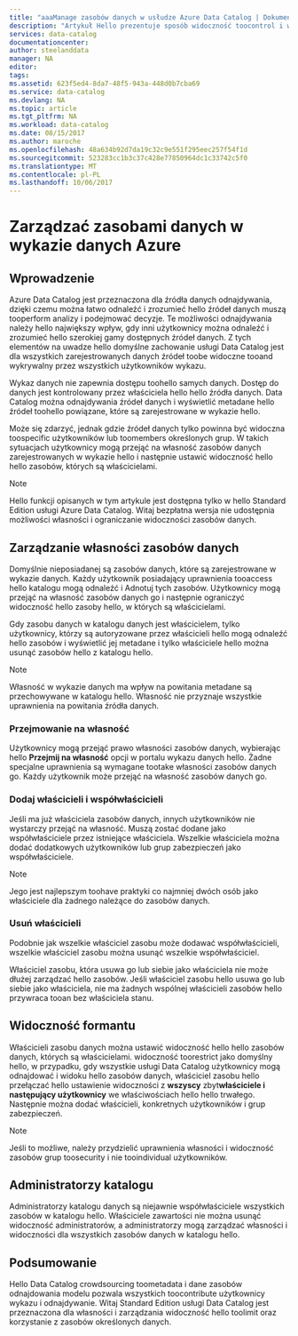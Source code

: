 ```yaml
---
title: "aaaManage zasobów danych w usłudze Azure Data Catalog | Dokumentacja firmy Microsoft"
description: "Artykuł Hello prezentuje sposób widoczność toocontrol i własności zasobów danych zarejestrowane w wykazie danych Azure."
services: data-catalog
documentationcenter: 
author: steelanddata
manager: NA
editor: 
tags: 
ms.assetid: 623f5ed4-8da7-48f5-943a-448d0b7cba69
ms.service: data-catalog
ms.devlang: NA
ms.topic: article
ms.tgt_pltfrm: NA
ms.workload: data-catalog
ms.date: 08/15/2017
ms.author: maroche
ms.openlocfilehash: 48a634b92d7da19c32c9e551f295eec257f54f1d
ms.sourcegitcommit: 523283cc1b3c37c428e77850964dc1c33742c5f0
ms.translationtype: MT
ms.contentlocale: pl-PL
ms.lasthandoff: 10/06/2017
---
```

# <a name="manage-data-assets-in-azure-data-catalog"></a>Zarządzać zasobami danych w wykazie danych Azure
## <a name="introduction"></a>Wprowadzenie
Azure Data Catalog jest przeznaczona dla źródła danych odnajdywania, dzięki czemu można łatwo odnaleźć i zrozumieć hello źródeł danych muszą tooperform analizy i podejmować decyzje. Te możliwości odnajdywania należy hello największy wpływ, gdy inni użytkownicy można odnaleźć i zrozumieć hello szerokiej gamy dostępnych źródeł danych. Z tych elementów na uwadze hello domyślne zachowanie usługi Data Catalog jest dla wszystkich zarejestrowanych danych źródeł toobe widoczne tooand wykrywalny przez wszystkich użytkowników wykazu.

Wykaz danych nie zapewnia dostępu toohello samych danych. Dostęp do danych jest kontrolowany przez właściciela hello hello źródła danych. Data Catalog można odnajdywania źródeł danych i wyświetlić metadane hello źródeł toohello powiązane, które są zarejestrowane w wykazie hello.

Może się zdarzyć, jednak gdzie źródeł danych tylko powinna być widoczna toospecific użytkowników lub toomembers określonych grup. W takich sytuacjach użytkownicy mogą przejąć na własność zasobów danych zarejestrowanych w wykazie hello i następnie ustawić widoczność hello hello zasobów, których są właścicielami.

> [!NOTE]
> Hello funkcji opisanych w tym artykule jest dostępna tylko w hello Standard Edition usługi Azure Data Catalog. Witaj bezpłatna wersja nie udostępnia możliwości własności i ograniczanie widoczności zasobów danych.
>
>

## <a name="manage-ownership-of-data-assets"></a>Zarządzanie własności zasobów danych
Domyślnie nieposiadanej są zasobów danych, które są zarejestrowane w wykazie danych. Każdy użytkownik posiadający uprawnienia tooaccess hello katalogu mogą odnaleźć i Adnotuj tych zasobów. Użytkownicy mogą przejąć na własność zasobów danych go i następnie ograniczyć widoczność hello zasoby hello, w których są właścicielami.

Gdy zasobu danych w katalogu danych jest właścicielem, tylko użytkownicy, którzy są autoryzowane przez właścicieli hello mogą odnaleźć hello zasobów i wyświetlić jej metadane i tylko właściciele hello można usunąć zasobów hello z katalogu hello.

> [!NOTE]
> Własność w wykazie danych ma wpływ na powitania metadane są przechowywane w katalogu hello. Własność nie przyznaje wszystkie uprawnienia na powitania źródła danych.
>
>

### <a name="take-ownership"></a>Przejmowanie na własność
Użytkownicy mogą przejąć prawo własności zasobów danych, wybierając hello **Przejmij na własność** opcji w portalu wykazu danych hello. Żadne specjalne uprawnienia są wymagane tootake własności zasobów danych go. Każdy użytkownik może przejąć na własność zasobów danych go.

### <a name="add-owners-and-co-owners"></a>Dodaj właścicieli i współwłaścicieli
Jeśli ma już właściciela zasobów danych, innych użytkowników nie wystarczy przejąć na własność. Muszą zostać dodane jako współwłaściciele przez istniejące właściciela. Wszelkie właściciela można dodać dodatkowych użytkowników lub grup zabezpieczeń jako współwłaściciele.

> [!NOTE]
> Jego jest najlepszym toohave praktyki co najmniej dwóch osób jako właściciele dla żadnego należące do zasobów danych.
>
>

### <a name="remove-owners"></a>Usuń właścicieli
Podobnie jak wszelkie właściciel zasobu może dodawać współwłaścicieli, wszelkie właściciel zasobu można usunąć wszelkie współwłaściciel.

Właściciel zasobu, która usuwa go lub siebie jako właściciela nie może dłużej zarządzać hello zasobów. Jeśli właściciel zasobu hello usuwa go lub siebie jako właściciela, nie ma żadnych wspólnej właścicieli zasobów hello przywraca tooan bez właściciela stanu.

## <a name="control-visibility"></a>Widoczność formantu
Właścicieli zasobu danych można ustawić widoczność hello hello zasobów danych, których są właścicielami. widoczność toorestrict jako domyślny hello, w przypadku, gdy wszystkie usługi Data Catalog użytkownicy mogą odnajdować i widoku hello zasobów danych, właściciel zasobu hello przełączać hello ustawienie widoczności z **wszyscy** zbyt**właściciele i następujący użytkownicy** we właściwościach hello hello trwałego. Następnie można dodać właścicieli, konkretnych użytkowników i grup zabezpieczeń.

> [!NOTE]
> Jeśli to możliwe, należy przydzielić uprawnienia własności i widoczność zasobów grup toosecurity i nie tooindividual użytkowników.
>
>

## <a name="catalog-administrators"></a>Administratorzy katalogu
Administratorzy katalogu danych są niejawnie współwłaściciele wszystkich zasobów w katalogu hello. Właściciele zawartości nie można usunąć widoczność administratorów, a administratorzy mogą zarządzać własności i widoczności dla wszystkich zasobów danych w katalogu hello.

## <a name="summary"></a>Podsumowanie
Hello Data Catalog crowdsourcing toometadata i dane zasobów odnajdowania modelu pozwala wszystkich toocontribute użytkownicy wykazu i odnajdywanie. Witaj Standard Edition usługi Data Catalog jest przeznaczona dla własności i zarządzania widoczność hello toolimit oraz korzystanie z zasobów określonych danych.
